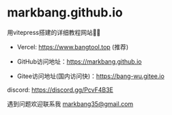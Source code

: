 # markbang.github.io
用vitepress搭建的详细教程网站🤡😡
- Vercel: https://www.bangtool.top (推荐)

- GitHub访问地址：https://markbang.github.io

- Gitee访问地址(国内访问快)：https://bang-wu.gitee.io

discord: https://discord.gg/PcvF4B3E

遇到问题欢迎联系我 markbang35@gmail.com 
